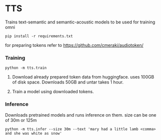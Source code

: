 TTS
===

Trains text-semantic and semantic-acoustic models to be used for training omni

```
pip install -r requirements.txt
```

for preparing tokens refer to https://github.com/cmeraki/audiotoken/

### Training 
```
python -m tts.train
```

1. Download already prepared token data from huggingface. uses 100GB of disk space. Downloads 50GB and untar takes 1 hour.  

2. Train a model using downloaded tokens.  


### Inference
Downloads pretrained models and runs inference on them.
size can be one of 30m or 125m

```
python -m tts.infer --size 30m --text 'mary had a little lamb <comma> and she was white as snow'
```


